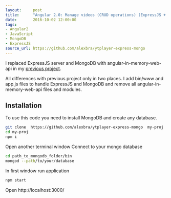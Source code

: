 ```yaml
---
layout:     post
title:      "Angular 2.0: Manage videos (CRUD operations) (ExpressJS + MongoDB)"
date:       2016-10-02 12:00:00
tags: 
- Angular2 
- JavaScript
- MongoDB
- ExpressJS
source_url: https://github.com/alexbra/ytplayer-express-mongo
---
```


I replaced ExpressJS server and MongoDB with angular-in-memory-web-api in my <a href="https://github.com/alexbra/ytplayer-manage">previous project</a>. 
<!--more-->

All differences with previous project only in two places. I add bin/www and app.js files to handle ExpressJS and MongoDB and remove all angular-in-memory-web-api files and modules.

## Installation

To use this code you need to install MongoDB and create any database. 

```bash
git clone  https://github.com/alexbra/ytplayer-express-mongo  my-proj
cd my-proj
npm i 
```

Open another terminal window
Connect to your mongo database

```bash
cd path_to_mongodb_folder/bin
mongod --path/to/your/database
```

In first window run application 

```bash
npm start
```

Open http://localhost:3000/
